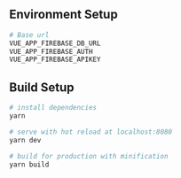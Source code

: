 ## Environment Setup

```bash
# Base url
VUE_APP_FIREBASE_DB_URL
VUE_APP_FIREBASE_AUTH
VUE_APP_FIREBASE_APIKEY
```

## Build Setup

```bash
# install dependencies
yarn

# serve with hot reload at localhost:8080
yarn dev

# build for production with minification
yarn build
```
